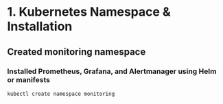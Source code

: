 
# 1. Kubernetes Namespace & Installation
## Created monitoring namespace

### Installed Prometheus, Grafana, and Alertmanager using Helm or manifests

``` sh
kubectl create namespace monitoring

```









